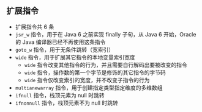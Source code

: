## 扩展指令
- 扩展指令共 6 条
- `jsr_w` 指令，用于在 Java 6 之前实现 finally 子句，从 Java 6 开始，Oracle 的 Java 编译器已经不再使用这条指令
- `goto_w` 指令，用于无条件跳转（宽索引）
- `wide` 指令，用于扩展其它指令的本地变量索引宽度
    - `wide` 指令改变其他指令的行为，并且需要自行解码出要被改变的指令
    - `wide` 指令，操作数的第一个字节是修饰的其它指令的字节码
    - `wide` 指令仅改变索引的宽度，并不改变子指令的行为
- `multianewarray` 指令，用于创建指定类型指定维度的多维数组
- `ifnull` 指令，栈顶元素为 null 时跳转
- `ifnonnull` 指令，栈顶元素不为 null 时跳转